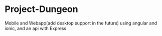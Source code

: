 # Project-Dungeon
Mobile and Webapp(add desktop support in the future) using angular and ionic, and an api with Express
